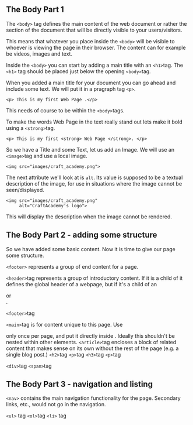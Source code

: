 ## The Body Part 1

The `<body>` tag defines the main content of the web document or rather the section of the document that will be directly visible to your users/visitors.

This means that whatever you place inside the `<body>` will be visible to whoever is viewing the page in their browser. The content can for example be videos, images and text.

Inside the `<body>` you can start by adding a main title with an `<h1>`tag. The `<h1>` tag should be placed just below the opening `<body>`tag.


When you added a main title for your document you can go ahead and include some text. We will put it in a pragraph tag `<p>`.
  ```
  <p> This is my first Web Page .</p>
  ```
This needs of course to be within the `<body>`tags.

To make the words Web Page in the text really stand out lets make it bold using a `<strong>`tag.
  ```
  <p> This is my first <strong> Web Page </strong>. </p>
  ```


So we have a Title and some Text, let us add an Image.
We will use an `<image>`tag and use a local image.  
```
<img src="images/craft_academy.png">  
```
The next attribute we'll look at is `alt`. Its value is supposed to be a textual description of the image, for use in situations where the image cannot be seen/displayed.
```
<img src="images/craft_academy.png"
     alt="CraftAcademy's logo">  
```
This will display the description when the image cannot be rendered.



## The Body Part 2 - adding some structure

So we have added some basic content. Now it is time to give our page some structure.

`<footer>` represents a group of end content for a page.

`<header>`tag represents a group of introductory content. If it is a child of <body> it defines the global header of a webpage, but if it's a child of an <article> or <section>.

`<footer>`tag

`<main>`tag is for content unique to this page. Use <main> only once per page, and put it directly inside <body>. Ideally this shouldn't be nested within other elements.
    `<article>`tag encloses a block of related content that makes sense on its own without the rest of the page (e.g. a single blog post.)
      `<h2>`tag
      `<p>`tag
      `<h3>`tag
      `<p>`tag

`<div>`tag
`<span>`tag

## The Body Part 3 - navigation and listing

`<nav>` contains the main navigation functionality for the page. Secondary links, etc., would not go in the navigation.

`<ul>` tag
`<ol>`tag
`<li>` tag
